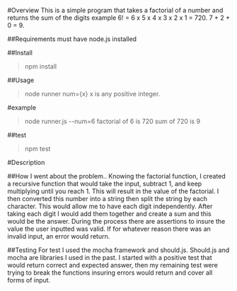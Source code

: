 #Overview
This is a simple program that takes a factorial of a number and returns the sum of the digits 
example 6! = 6 x 5 x 4 x 3 x 2 x 1 = 720. 7 + 2 + 0 = 9.

##Requirements
must have node.js installed

##Install
> npm install

##Usage
> node runner num={x}
x is any positive integer. 

#example
> node runner.js --num=6
> factorial of 6 is 720
> sum of 720 is 9

##test
>npm test

#Description

##How I went about the problem..
Knowing the factorial function, I created a recursive function that would take the input, subtract 1, and keep multiplying until you reach 1. 
This will result in the value of the factorial. I then converted this number into a string then split the string by each character. 
This would allow me to have each digit independently. After taking each digit I would add them together and create a sum and this would be the answer. 
During the process there are assertions to insure the value the user inputted was valid. If for whatever reason there was an invalid input, an error would return.

##Testing
For test I used the mocha framework and should.js. Should.js and mocha are libraries I used in the past. 
I started with a positive test that would return correct and expected answer, then my remaining test were trying to break the functions insuring errors would return and cover all forms of input.
